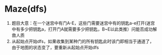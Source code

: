 # Maze(dfs)

1. 题目大意：在一个迷宫中有门A-E，这些门需要迷宫中有的钥匙a-e打开(迷宫中有多少把钥匙a，打开门A就需要多少把钥匙，B~E以此类推）问能否成功解救人质
2. 从起始点开始dfs，如果收集到某种门的所有钥匙此时该门即相当于通道了，由于地图的状态变了，要重新从起始点开始dfs
